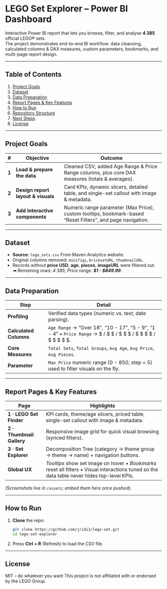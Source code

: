 
# LEGO Set Explorer – Power BI Dashboard

Interactive Power BI report that lets you browse, filter, and analyse **4 385** official LEGO® sets.  
The project demonstrates end-to-end BI workflow: data cleansing, calculated columns & DAX measures, custom parameters, bookmarks, and multi-page report design.

---

## Table of Contents
1. [Project Goals](#project-goals)
2. [Dataset](#dataset)
3. [Data Preparation](#data-preparation)
4. [Report Pages & Key Features](#report-pages--key-features)
5. [How to Run](#how-to-run)
6. [Repository Structure](#repository-structure)
7. [Next Steps](#next-steps)
8. [License](#license)

---

## Project Goals
| # | Objective | Outcome |
|---|-----------|---------|
| **1** | **Load & prepare the data** | Cleaned CSV, added Age Range & Price Range columns, plus core DAX measures (totals & averages). |
| **2** | **Design report layout & visuals** | Card KPIs, dynamic slicers, detailed table, and single-set callout with image & metadata. |
| **3** | **Add interactive components** | Numeric range parameter (Max Price), custom tooltips, bookmark-based “Reset Filters”, and page navigation. |

---

## Dataset
* **Source:** `lego_sets.csv` From Maven Analytics website.
* Original columns removed: `minifigs`, `bricksetURL`, `thumbnailURL`.
* Records without **price USD**, **age**, **pieces**, **imageURL** were filtered out.  
  *➡ Remaining rows: <span id="total-sets">4 385</span>; Price range: **$1 - $849.99**.*

---

## Data Preparation
| Step | Detail |
|------|--------|
| **Profiling** | Verified data types (numeric vs. text, date parsing). |
| **Calculated Columns** | `Age Range` → “Over 18”, “10 - 17”, “5 - 9”, “1 - 4”  •  `Price Range` → \$ / \$ \$ / \$ \$ \$ / \$ \$ \$ \$ / \$ \$ \$ \$ \$. |
| **Core Measures** | `Total Sets`, `Total Groups`, `Avg Age`, `Avg Price`, `Avg Pieces`. |
| **Parameter** | `Max Price` numeric range (0 - 850, step = 5) used to filter visuals on the fly. |

---

## Report Pages & Key Features

| Page | Highlights |
|------|------------|
| **1 · LEGO Set Finder** | KPI cards, theme/age slicers, priced table, single-set callout with image & metadata. |
| **2 · Thumbnail Gallery** | Responsive image grid for quick visual browsing (synced filters). |
| **3 · Set Explorer** | Decomposition Tree (category → theme group → theme → name) + navigation buttons. |
| **Global UX** | *Tooltips* show set image on hover • *Bookmarks* reset all filters • Visual interactions tuned so the data table never hides top-level KPIs. |

*(Screenshots live in `/assets`; embed them here once pushed).*

---

## How to Run
1. **Clone** the repo:  
   ```bash
   git clone https://github.com/jridi1/lego-set.git
   cd lego-set-explorer
   ```

2. Press **Ctrl + R** (Refresh) to load the CSV file.
---

## License
MIT – do whatever you want
This project is not affiliated with or endorsed by the LEGO Group.

